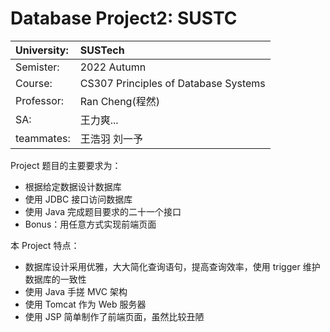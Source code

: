 # Database Project2: SUSTC
|University:|SUSTech|
|:----------|:------|
|Semister:  |2022 Autumn|  
|Course:|CS307 Principles of Database Systems|
|Professor:|Ran Cheng(程然)|
|SA:|王力爽...|
|teammates:|王浩羽 刘一予|

Project 题目的主要要求为：
+ 根据给定数据设计数据库
+ 使用 JDBC 接口访问数据库
+ 使用 Java 完成题目要求的二十一个接口
+ Bonus：用任意方式实现前端页面

本 Project 特点：
+ 数据库设计采用优雅，大大简化查询语句，提高查询效率，使用 trigger 维护数据库的一致性
+ 使用 Java 手搓 MVC 架构
+ 使用 Tomcat 作为 Web 服务器
+ 使用 JSP 简单制作了前端页面，虽然比较丑陋
